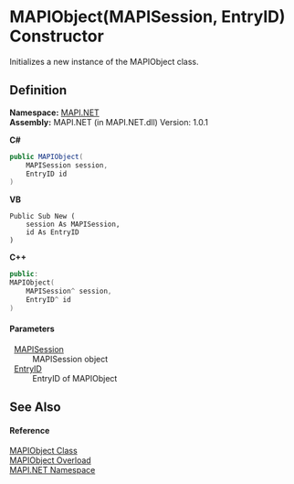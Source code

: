 # MAPIObject(MAPISession, EntryID) Constructor


Initializes a new instance of the MAPIObject class.



## Definition
**Namespace:** <a href="N_MAPI_NET.md">MAPI.NET</a>  
**Assembly:** MAPI.NET (in MAPI.NET.dll) Version: 1.0.1

**C#**
``` C#
public MAPIObject(
	MAPISession session,
	EntryID id
)
```
**VB**
``` VB
Public Sub New ( 
	session As MAPISession,
	id As EntryID
)
```
**C++**
``` C++
public:
MAPIObject(
	MAPISession^ session, 
	EntryID^ id
)
```



#### Parameters
<dl><dt>  <a href="T_MAPI_NET_MAPISession.md">MAPISession</a></dt><dd>MAPISession object</dd><dt>  <a href="T_MAPI_NET_EntryID.md">EntryID</a></dt><dd>EntryID of MAPIObject</dd></dl>

## See Also


#### Reference
<a href="T_MAPI_NET_MAPIObject.md">MAPIObject Class</a>  
<a href="Overload_MAPI_NET_MAPIObject__ctor.md">MAPIObject Overload</a>  
<a href="N_MAPI_NET.md">MAPI.NET Namespace</a>  
